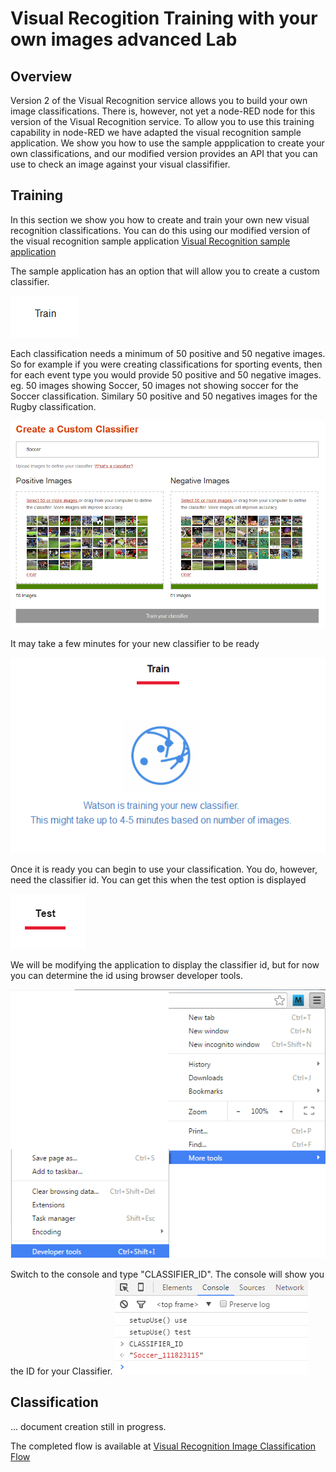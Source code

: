 # Visual Recogition Training with your own images advanced Lab
## Overview
Version 2 of the Visual Recognition service allows you to build your own image classifications. There is, however, not
yet a node-RED node for this version of the Visual Recognition service. To allow you to use this training capability in
node-RED we have adapted the visual recognition sample application. We show you how to use the sample appplication to create
your own classifications, and our modified version provides an API that you can use to check an image against your visual 
classififier. 

## Training
In this section we show you how to create and train your own new visual recognition classifications. You can do this using 
our modified version of the visual recognition sample 
application [Visual Recognition sample application](https://visual-recognition-moscow.mybluemix.net/)

The sample application has an option that will allow you to create a custom classifier.  

![Use the sample application for image training](images/avr_sample_app_train_option.png)

Each classification needs a minimum of 50 positive and 50 negative images. So for example if you were creating 
classifications for sporting events, then for each event type you would provide 50 positive and 50 negative images. eg.
50 images showing Soccer, 50 images not showing soccer for the Soccer classification. Similary 50 positive and 50 negatives images 
for the Rugby classification. 

![Upload both positive and negative examples](images/avr_sample_image_training.png)

It may take a few minutes for your new classifier to be ready

![Training in progress](images/avr_sample_training_inprogress.png)

Once it is ready you can begin to use your classification. You do, however, need the classifier id. You can get this when 
the test option is displayed

![Visual Recognition Test](images/avr_classifier_test_option.png)

We will be modifying the application to display the classifier id, but for now you can determine the 
id using browser developer tools.

![Browser Developer Tools](images/avr_browser_developer_tools.png)

Switch to the console and type "CLASSIFIER_ID". The console will show you the ID for your Classifier.
![Browser Classifier ID](images/avr_browser_console_classifier_id.png)

## Classification





... document creation still in progress.

The completed flow is available at [Visual Recognition Image Classification Flow](avr_classify_image_flow.json)
